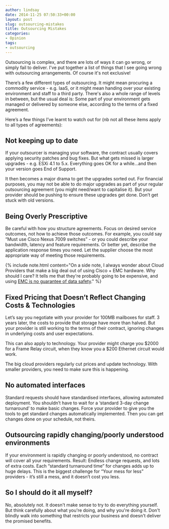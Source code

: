 ```yaml
---
author: lindsay
date: 2014-11-25 07:50:33+00:00
layout: post
slug: outsourcing-mistakes
title: Outsourcing Mistakes
categories:
- Opinion
tags:
- outsourcing
---
```


Outsourcing is complex, and there are lots of ways it can go wrong, or simply fail to deliver. I've put together a list of things that I see going wrong with outsourcing arrangements. Of course it's not exclusive!

There’s a few different types of outsourcing. It might mean procuring a commodity service - e.g. IaaS, or it might mean handing over your existing environment and staff to a third party. There's also a whole range of levels in between, but the usual deal is: Some part of your environment gets managed or delivered by someone else, according to the terms of a fixed agreement.

Here’s a few things I’ve learnt to watch out for (nb not all these items apply to all types of agreements):



## Not keeping up to date



If your outsourcer is managing your software, the contract usually covers applying security patches and bug fixes. But what gets missed is larger upgrades - e.g. ESXi 4.1 to 5.x. Everything goes OK for a while…and then your version goes End of Support.

It then becomes a major drama to get the upgrades sorted out. For financial purposes, you may not be able to do major upgrades as part of your regular outsourcing agreement (you might need/want to capitalise it). But your provider should be pushing to ensure these upgrades get done. Don’t get stuck with old versions.



## Being Overly Prescriptive



Be careful with how you structure agreements. Focus on desired service outcomes, not how to achieve those outcomes. For example, you could say “Must use Cisco Nexus 7009 switches” - or you could describe your bandwidth, latency and feature requirements. Or better yet, describe the application response times you need. Let the supplier choose the most appropriate way of meeting those requirements.

{% include note.html content="On a side note, I always wonder about Cloud Providers that make a big deal out of using Cisco + EMC hardware. Why should I care? It tells me that they're probably going to be expensive, and using [EMC is no guarantee of data safety](http://www.theregister.co.uk/2014/07/04/dimension_data_in_cloud_outage/)." %}




## Fixed Pricing that Doesn’t Reflect Changing Costs & Technologies



Let’s say you negotiate with your provider for 100MB mailboxes for staff. 3 years later, the costs to provide that storage have more than halved. But your provider is still working to the terms of their contract, ignoring changes in underlying costs and user expectations.

This can also apply to technology. Your provider might charge you $2000 for a Frame Relay circuit, when they know you a $200 Ethernet circuit would work.

The big cloud providers regularly cut prices and update technology. With smaller providers, you need to make sure this is happening.



## No automated interfaces



Standard requests should have standardised interfaces, allowing automated deployment. You shouldn’t have to wait for a ‘standard 3-day change turnaround’ to make basic changes. Force your provider to give you the tools to get standard changes automatically implemented. Then you can get changes done on your schedule, not theirs.



## Outsourcing rapidly changing/poorly understood environments



If your environment is rapidly changing or poorly understood, no contract will cover all your requirements. Result: Endless change requests, and lots of extra costs. Each “standard turnaround time” for changes adds up to huge delays. This is the biggest challenge for “Your mess for less” providers - it’s still a mess, and it doesn’t cost you less.



## So I should do it all myself?



No, absolutely not. It doesn't make sense to try to do everything yourself. But think carefully about what you're doing, and why you're doing it. Don't blindly walk into something that restricts your business and doesn't deliver the promised benefits.
